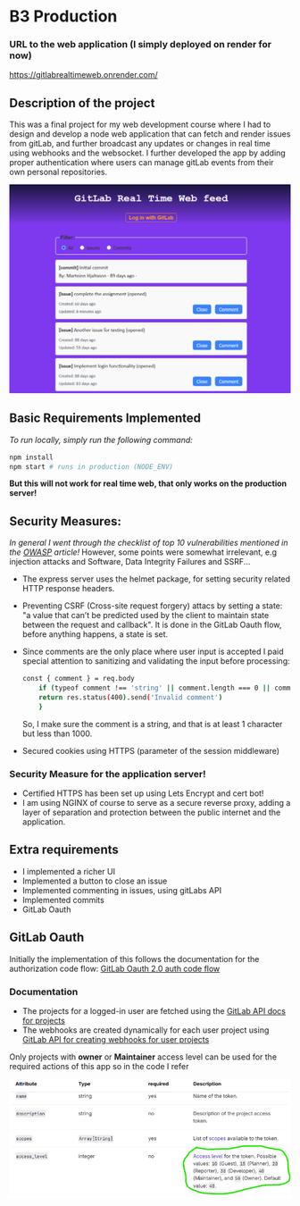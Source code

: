 # B3 Production

### URL to the web application (I simply deployed on render for now)
<a>https://gitlabrealtimeweb.onrender.com/</a>

## Description of the project

This was a final project for my web development course where I had to design and develop a node web application that can fetch and render issues from gitLab, and further broadcast any updates or changes in real time using webhooks and the websocket. I further developed the app by adding proper authentication where users can manage gitLab events from their own personal repositories.

![alt text](image.png)

## Basic Requirements Implemented

*To run locally, simply run the following command:*

```sh
npm install
npm start # runs in production (NODE_ENV)
```

**But this will not work for real time web, that only works on the production server!**

## Security Measures:
*In general I went through the checklist of top 10 vulnerabilities mentioned in the [OWASP](https://owasp.org/www-project-top-ten/) article!* However, some points were somewhat irrelevant, e.g injection attacks and Software, Data Integrity Failures and SSRF...

- The express server uses the helmet package, for setting security related HTTP response headers.
- Preventing CSRF (Cross-site request forgery) attacs by setting a state: "a value that can’t be predicted used by the client to maintain state between the request and callback". It is done in the GitLab Oauth flow, before anything happens, a state is set. 
- Since comments are the only place where user input is accepted I paid special attention to sanitizing and validating the input before processing:
    ```sh
    const { comment } = req.body
        if (typeof comment !== 'string' || comment.length === 0 || comment.length > 1000) {
        return res.status(400).send('Invalid comment')
        }
    ```

    So, I make sure the comment is a string, and that is at least 1 character but less than 1000.

- Secured cookies using HTTPS (parameter of the session middleware)


### Security Measure for the application server! 
- Certified HTTPS has been set up using Lets Encrypt and cert bot! 
- I am using NGINX of course to serve as a secure reverse proxy, adding a layer of separation and protection between the public internet and the application.


## Extra requirements

- I implemented a richer UI
- Implemented a button to close an issue
- Implemented commenting in issues, using gitLabs API
- Implemented commits
- GitLab Oauth

## GitLab Oauth

Initially the implementation of this follows the documentation for the authorization code flow: [GitLab Oauth 2.0 auth code flow](https://docs.gitlab.com/api/oauth2/#authorization-code-flow)


### Documentation
- The projects for a logged-in user are fetched using the
[GitLab API docs for projects](https://docs.gitlab.com/api/projects/#list-all-projects)
- The webhooks are created dynamically for each user project using [GitLab API for creating webhooks for user projects](https://docs.gitlab.com/api/project_webhooks/#add-a-webhook-to-a-project)

Only projects with **owner** or **Maintainer** access level can be used for the required actions of this app so in the code I refer

![Access levels](accessLevel.png)